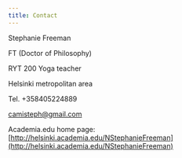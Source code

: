 ```yaml
---
title: Contact
---
```


Stephanie Freeman

FT (Doctor of Philosophy)

RYT 200 Yoga teacher

Helsinki metropolitan area 

Tel. +358405224889

[camisteph@gmail.com](mailto:camisteph@gmail.com)

Academia.edu home page: [http://helsinki.academia.edu/NStephanieFreeman](http://helsinki.academia.edu/NStephanieFreeman)
